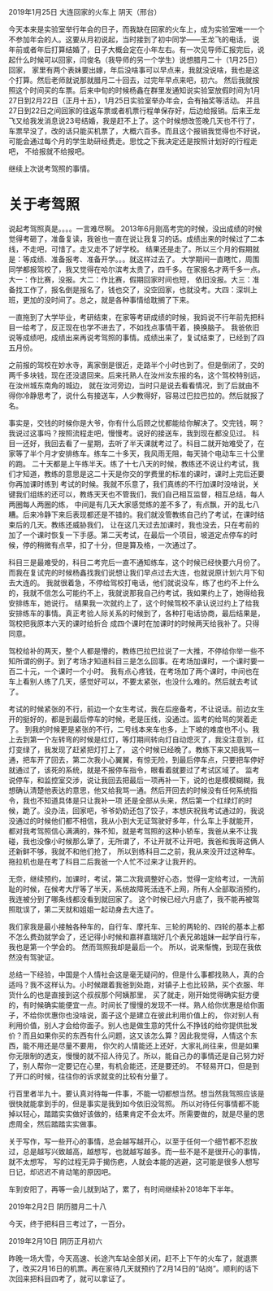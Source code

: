 2019年1月25日	大连回家的火车上  阴天（邢台）

今天本来是实验室举行年会的日子，而我缺在回家的火车上，成为实验室唯一一个不参加年会的人。这要从月初说起，当时接到了初中同学——王龙飞的电话，
说年前或者年后打算结婚了，日子大概会定在小年左右。有一次见导师汇报完后，说起什么时候可以回家，闫俊名（我导师的另一个学生）说想腊月二十（1月25日）回家，
家里有两个表妹要出嫁，年后没啥事可以早点来，我就没说啥，我也是这个打算。然后老师就说那就腊月二十回去，过完年早点来吧，初六。
然后我就按照这个时间买的车票。后来中旬的时候杨鑫在群里发通知说实验室放假时间为1月27日到2月22日（正月十五），1月25日实验室举办年会，会有抽奖等活动。
并且27日到22日之间回家的往返车票或者机票行程单保存好，后边给报销。后来王龙飞又给我发消息说23号结婚，我是赶不上了。这个时候想改签晚几天也不行了，
车票早没了，改的话只能买机票了，大概六百多。而且这个报销我觉得也不好说，可能会通过每个月的学生助研经费走。思忱之下我决定还是按照计划好的行程走吧，
不给报就不给报吧。

继续上次说考驾照的事情。

# 关于考驾照  

说起考驾照真是。。。。一言难尽啊。
2013年6月刚高考完的时候，没出成绩的时候觉得考砸了，准备复读，我爸也一直在说让我复习的话。成绩出来的时候过了二本线，不走吧，可惜了。走又走不了好学校。
结果还是走了。所以三个月的假期就是：等成绩、准备报考、准备开学。。。就这样过去了。
大学期间一直瞎忙，周围同学都报驾校了，我又觉得在哈尔滨考太贵了，四千多。在家报名才两千多一点。大一：作比赛，没报。大二：作比赛，假期回家时间也短，
依旧没报。大三：准备找工作了，报名倒是报名了，钱也交了，没空回家，也就没考。大四：深圳上班，更加的没时间了。总之，就是各种事情给耽搁了下来。

一直拖到了大学毕业，考研结束，在家等考研成绩的时候，我妈说不行年前先把科目一给考了，反正现在也学不进去了，不如找点事情干着，换换脑子。
我爸依旧说等成绩吧，成绩出来再说考驾照的事情。成绩出来了，复试结束了，已经到了四五月份。

之前报的驾校在妙水寺，离家倒是很近，走路半个小时也到了。但是倒闭了，交的两千多块钱，现在还没退回来。后来托熟人在汝州汝东报的名，这个驾校特别远，在汝州城东南角的城边，
就在汝河旁边，当时只是说去看看情况，到了后就由不得你冷静思考了，说什么有接送车，人少教得好，容易过巴拉巴拉的。然后就报了名。

事实是，交钱的时候你是大爷，你有什么后顾之忧都能给你解决了。交完钱，啊？我说过这事吗？按照流程走吧，慢慢考。说好的接送车，我到现在都没见过。
科目一还好，我回去看了一星期，去听了半天课就考过了。科目二就开始难受了，在家等了半个月才安排练车。练车二十多天，我风雨无阻，每天骑个电动车三十公里的跑。
二十天都是上午练半天。练了十七八天的时候，教练还不说让约考试，我们才知道，教练的意思是这二十天是你交的学费里的标准的课时，课时上完后还要你再加课时练到
考试的时候。我就不乐意了，我们真练的不行加课时没啥说，关键我们组练的还可以，教练天天也不管我们，我们自己相互监督，相互总结，每人两圈每人两圈的练，
中间是有几天大家感觉练的差不多了，有点飘，开的乱七八糟。后来冷静下来后表现都还是不错的。我们就没管教练自己约了考试，在课时结束后的几天。教练还威胁我们，
让在这几天过去加课时，我也没去，只在考前的加了一个课时恢复一下手感。第二天考试，在最后一个项目，坡道定点停车的时候，停的稍微有点早，扣了十分，但是算及格，一次通过了。

科目三是最难受的，科目二考完后一直不通知练车，这个时候已经快要六月份了。而我在复试完的时候杨鑫找我们说想让我们早点过去大连，也就说原计划六月下旬去大连的。
我就很着急，不停给驾校打电话，他们就说没车，练了也约不上什么的，我就不信怎么可能约不上，我就说那我自己约考试，我如果约上了，她得给我安排练车，她说行。
结果我一次就约上了，这个时候驾校不承认说过约上了给我安排练车的事情。真正考验人际关系的时候到了，各种打电话协商，最后结果是，驾校把我原本六天的课时给折合
成四个课时在加课时的时候两天给我补了。只得同意。

驾校给补的两天，整个人都是懵的，教练巴拉巴拉说了一大推，不停给你举一些不知所谓的例子。到了考场才知道科目三是怎么回事。在考场加课时，一个课时要一百二十元，一个课时一个小时。
我有点心疼钱，在考场加了两个课时，中间也在车上看别人练了几天，感觉好可以，不要太紧张，也没什么难的。然后就去考试了。

考试的时候紧张的不行，前边一个女生考试，我在后座备考，不让说话。前边女生开的挺好的，都是到最后停车的时候，老是压线，没通过。监考的给骂的哭着走了。
到我的时候更是紧张的不行，二号线本来车也多，上下坡的难度也不小。我上去到第一个左转弯的时候是红灯，等灯期间转向灯自动熄灭了，我没注意到，红灯变绿了，我发现了赶紧把灯打上了，
这个时候已经晚了。教练下来又把我骂一通，把车开了回去，第二次我小心翼翼，有惊无险，到最后停车点，只要把车停好就通过了，该死的系统，就是不报停车指令，眼看着就要过了考试区域了。
监考说停车，和监控室交涉，说让我回去把最后一项再补一下，说的也是模模糊糊，我想确认清楚他表达的意思，他又给我骂一通。然后开回去的时候没有任何系统指令，我也不知道具体是只让我补一项
还是全部从头来，然后第一个红绿灯的时候，跪了。没办法，回家吧，爷爷奶奶还包了饺子，本想庆祝我考试通过的，我说没通过的时候他们都不相信，我从小到大无证驾驶好多年，什么车上手就能开，
都对我考驾照信心满满的，殊不知，就是考驾照的这种小轿车，我爸从来不让我碰，我也没像小时候那么犟了，无所谓了，不让开就不让开吧，我爸和我哥这俩人还新鲜不够，我就不和他们抢了，
所以到练科目二之前，我从来没开过这种车。拖拉机也是在考了科目二后我爸一个人忙不过来才让我开的。

无奈，继续预约，加课时，考试，第二次我调整好心态，觉得一定给考过，一洗前耻的时候，在候考大厅等了半天，系统故障死活连不上网，所有人全部取消预约，我连被分到了哪条线都没看到就回家了。
这个时候已经六月底了，我不能再被驾照耽误了，第二天就和姐姐一起动身去大连了。

我们家我是最小接触各种车的，自行车、摩托车、三轮的两轮的、四轮的基本上都不怎么费劲就学会了，还记得小时候和嘉祥嘉瑞好几个表兄弟姐妹一起学自行车，我也是第一个学会的。
然而驾照我却是最后一个。 所以，说来惭愧，到现在我依然没有驾驶证。

总结一下经验，中国是个人情社会这是毫无疑问的，但是什么事都找熟人，真的合适吗？我不这样认为。小时候跟着我爸到处跑，对镇子上也比较熟，买个衣服、年货什么的也是直接到这个叔叔那个阿姨那里，
买了就走，刚开始觉得确实挺方便的，有时候确实能便宜一点。时间长了慢慢的发现不一样。熟人给你优惠是给你面子，不给你优惠你也没啥说，面子这个是建立在彼此利用价值上的，
你对别人有利用价值，别人才会给你面子。别人也是做生意的凭什么不挣钱的给你提供批发价？而且如果你买的东西有什么问题，这又该怎么算？因此我觉得，人情这个东西，能不用还是尽量不要用，
你欠的人情能还上还好，大家礼尚往来，但是如果你无限制的透支，慢慢的就不招人待见了。所以，能自己办的事情还是自己努力好了，别人帮你一定要记在心里，有机会能还，还是要还的。
不轻易开口，但是到了开口的时候，往往你的诉求就变的比较有分量了。

行百里者半九十。要认真对待每一件事，不能一切都想当然。想当然我驾照应该是很快就能拿到手的，但是事实是我到如今依旧没驾照。
所以对待任何事情都不能掉以轻心，踏踏实实做好该做的，结果肯定不会太坏。所需要做的，就是尽量的思虑周全，然后踏踏实实做事。

关于写作，写一些开心的事情，总会越写越开心，以至于任何一个细节都不忍放过，总是越写兴致越高，越想写，也就越写越多。而一些不是不是很开心的事情，就不太想写，
写的过程无异于揭伤疤，人就会本能的逃避，这可能是很多人想写日记，却迟迟不肯动笔的原因吧。

车到安阳了，再等一会儿就到站了，累了，有时间继续补2018年下半年。


2019年2月2日 阴历腊月二十八  

今天，终于把科目三考过了，一百分。

2019年2月10日 阴历正月初六  

昨晚一场大雪，今天高速、长途汽车站全部关闭，赶不上下午的火车了，就退票了，改买2月16日的机票。再在家待几天就预约了2月14日的“站岗”。顺利的话下次回来把科目四考了，就可以拿证了。